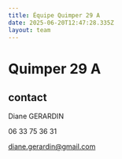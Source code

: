 ```yaml
---
title: Équipe Quimper 29 A
date: 2025-06-20T12:47:28.335Z
layout: team
---
```


# Quimper 29 A



## contact 

Diane GERARDIN

06 33 75 36 31

diane.gerardin@gmail.com

